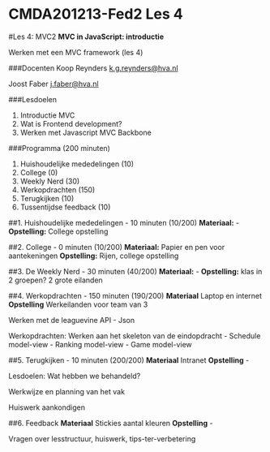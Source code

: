 CMDA201213-Fed2 Les 4
=====================

#Les 4: MVC2
**MVC in JavaScript: introductie**

Werken met een MVC framework (les 4)

###Docenten
Koop Reynders k.g.reynders@hva.nl 

Joost Faber j.faber@hva.nl

###Lesdoelen
1. Introductie MVC
2. Wat is Frontend development?
3. Werken met Javascript MVC Backbone


###Programma (200 minuten)

1. Huishoudelijke mededelingen (10) 
2. College (0)
3. Weekly Nerd (30) 
4. Werkopdrachten (150)
5. Terugkijken (10) 
6. Tussentijdse feedback (10)
		

		

##1. Huishoudelijke mededelingen - 10 minuten (10/200)
**Materiaal:** - 
**Opstelling:** College opstelling


##2. College - 0 minuten (10/200)
**Materiaal:** Papier en pen voor aantekeningen
**Opstelling:** Rijen, college opstelling


##3. De Weekly Nerd - 30 minuten (40/200)
**Materiaal:** -
**Opstelling:** klas in 2 groepen? 2 grote eilanden


##4. Werkopdrachten - 150 minuten (190/200)
**Materiaal** Laptop en internet
**Opstelling** Werkeilanden voor team van 3

Werken met de leaguevine API - Json 

Werkopdrachten: Werken aan het skeleton van de eindopdracht
	- Schedule model-view
	- Ranking model-view
	- Game model-view



##5. Terugkijken - 10 minuten (200/200)
**Materiaal** Intranet
**Opstelling** - 

Lesdoelen: Wat hebben we behandeld? 

Werkwijze en planning van het vak

Huiswerk aankondigen

##6. Feedback
**Materiaal** Stickies aantal kleuren
**Opstelling** - 

Vragen over lesstructuur, huiswerk, tips-ter-verbetering



